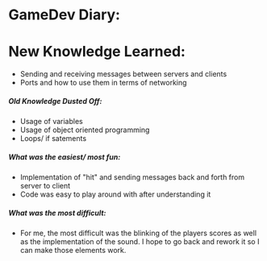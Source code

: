 # GameDev Diary:

# New Knowledge Learned:

- Sending and receiving messages between servers and clients
- Ports and how to use them in terms of networking

##### Old Knowledge Dusted Off:

- Usage of variables
- Usage of object oriented programming
- Loops/ if satements

##### What was the easiest/ most fun:

- Implementation of "hit" and sending messages back and forth from server to client
- Code was easy to play around with after understanding it

##### What was the most difficult:

- For me, the most difficult was the blinking of the players scores as well as the implementation of the sound. I hope to go back and rework it so I can make those elements work.

